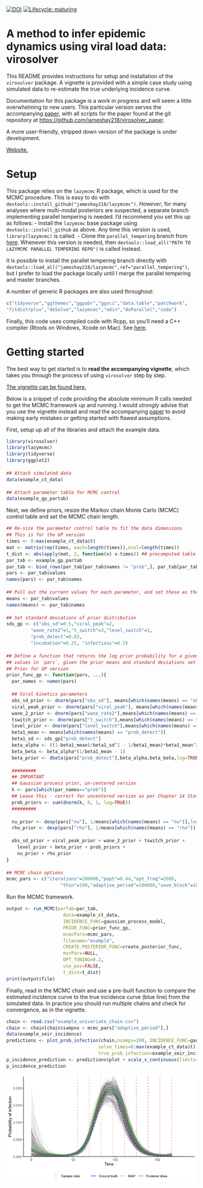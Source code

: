 
[![DOI](https://zenodo.org/badge/301812162.svg)](https://zenodo.org/badge/latestdoi/301812162)
[![Lifecycle:
maturing](https://img.shields.io/badge/lifecycle-maturing-blue.svg)](https://www.tidyverse.org/lifecycle/#maturing)

# A method to infer epidemic dynamics using viral load data: virosolver

This README provides instructions for setup and installation of the
`virosolver` package. A vignette is provided with a simple case study
using simulated data to re-estimate the true underlying incidence curve.

Documentation for this package is a work in progress and will seem a
little overwhelming to new users. This particular version serves the
accompanying [paper](https://doi.org/10.1101/2020.10.08.20204222), with
all scripts for the paper found at the git repository at
<https://github.com/jameshay218/virosolver_paper>.

A more user-friendly, stripped down version of the package is under
development.

[Website.](https://jameshay218.github.io/virosolver/index.html)

# Setup

This package relies on the `lazymcmc` R package, which is used for the
MCMC procedure. This is easy to do with
`devtools::install_github("jameshay218/lazymcmc")`. *However*, for many
analyses where multi-modal posteriors are suspected, a separate branch
implementing parallel tempering is needed. I’d recommend you set this up
as follows: - Install the `lazymcmc` base package using
`devtools::install_github` as above. Any time this version is used,
`library(lazymcmc)` is called. - Clone the `parallel_tempering` branch
from
[here](https://github.com/jameshay218/lazymcmc/tree/parallel_tempering).
Whenever this version is needed, then `devtools::load_all("PATH TO
LAZYMCMC PARALLEL TEMPERING REPO")` is called instead.

It is possible to install the parallel tempering branch directly with
`devtools::load_all("jameshay218/lazymcmc",ref="parallel_tempering")`,
but I prefer to load the package locally until I merge the parallel
tempering and master branches.

A number of generic R packages are also used throughout:

``` r
c("tidyverse","ggthemes","ggpubr","ggsci","data.table","patchwork",
"fitdistrplus","deSolve","lazymcmc","odin","doParallel","coda")
```

Finally, this code uses compiled code with Rcpp, so you’ll need a C++
compiler (Rtools on Windows, Xcode on Mac). See
[here](http://adv-r.had.co.nz/Rcpp.html).

# Getting started

The best way to get started is to **read the accompanying vignette**,
which takes you through the process of using `virosolver` step by step.

[The vignette can be found
here.](https://jameshay218.github.io/virosolver/articles/vignette.html)

Below is a snippet of code providing the absolute minimum R calls needed
to get the MCMC framework up and running. I would *strongly* advise that
you use the vignette instead and read the accompanying
[paper](https://doi.org/10.1101/2020.10.08.20204222) to avoid making
early mistakes or getting started with flawed assumptions.

First, setup up all of the libraries and attach the example data.

``` r
library(virosolver)
library(lazymcmc)
library(tidyverse)
library(ggplot2)

## Attach simulated data
data(example_ct_data)

## Attach parameter table for MCMC control
data(example_gp_partab)
```

Next, we define priors, resize the Markov chain Monte Carlo (MCMC)
control table and set the MCMC chain length.

``` r
## Re-size the parameter control table to fit the data dimensions
## This is for the GP version
times <- 0:max(example_ct_data$t)
mat <- matrix(rep(times, each=length(times)),ncol=length(times))
t_dist <- abs(apply(mat, 2, function(x) x-times)) ## precomputed table of pairwise distances in time, used for the Gaussian process prior
par_tab <- example_gp_partab
par_tab <- bind_rows(par_tab[par_tab$names != "prob",], par_tab[par_tab$names == "prob",][1:length(times),])
pars <- par_tab$values
names(pars) <- par_tab$names

## Pull out the current values for each parameter, and set these as the prior means
means <- par_tab$values
names(means) <- par_tab$names

## Set standard deviations of prior distribution
sds_gp <- c("obs_sd"=0.5,"viral_peak"=2,
         "wane_rate2"=1,"t_switch"=3,"level_switch"=1,
         "prob_detect"=0.03,
         "incubation"=0.25, "infectious"=0.5)

## Define a function that returns the log prior probability for a given vector of parameter
## values in `pars`, given the prior means and standard deviations set above.
## Prior for GP version
prior_func_gp <- function(pars, ...){
  par_names <- names(pars)
  
  ## Viral kinetics parameters
  obs_sd_prior <- dnorm(pars["obs_sd"], means[which(names(means) == "obs_sd")], sds_gp["obs_sd"],log=TRUE)
  viral_peak_prior <- dnorm(pars["viral_peak"], means[which(names(means) == "viral_peak")], sds_gp["viral_peak"],log=TRUE)
  wane_2_prior <- dnorm(pars["wane_rate2"],means[which(names(means) == "wane_rate2")],sds_gp["wane_rate2"],log=TRUE)
  tswitch_prior <- dnorm(pars["t_switch"],means[which(names(means) == "t_switch")],sds_gp["t_switch"],log=TRUE)
  level_prior <- dnorm(pars["level_switch"],means[which(names(means) == "level_switch")],sds_gp["level_switch"],log=TRUE)
  beta1_mean <- means[which(names(means) == "prob_detect")]
  beta1_sd <- sds_gp["prob_detect"]
  beta_alpha <- ((1-beta1_mean)/beta1_sd^2 - 1/beta1_mean)*beta1_mean^2
  beta_beta <- beta_alpha*(1/beta1_mean - 1)
  beta_prior <- dbeta(pars["prob_detect"],beta_alpha,beta_beta,log=TRUE)
  
  #########
  ## IMPORTANT
  ## Gaussian process prior, un-centered version
  k <- pars[which(par_names=="prob")]
  ## Leave this - correct for uncentered version as per Chapter 14 Statistical Rethinking
  prob_priors <- sum(dnorm(k, 0, 1, log=TRUE))
  #########
  
  nu_prior <- dexp(pars["nu"], 1/means[which(names(means) == "nu")],log=TRUE)
  rho_prior <- dexp(pars["rho"], 1/means[which(names(means) == "rho")],log=TRUE)
  
  obs_sd_prior + viral_peak_prior + wane_2_prior + tswitch_prior +
    level_prior + beta_prior + prob_priors +
    nu_prior + rho_prior
}

## MCMC chain options
mcmc_pars <- c("iterations"=200000,"popt"=0.44,"opt_freq"=2000,
                    "thin"=100,"adaptive_period"=100000,"save_block"=1000)
```

Run the MCMC framework.

``` r
output <- run_MCMC(parTab=par_tab,
                     data=example_ct_data,
                     INCIDENCE_FUNC=gaussian_process_model,
                     PRIOR_FUNC=prior_func_gp,
                     mcmcPars=mcmc_pars,
                     filename="example",
                     CREATE_POSTERIOR_FUNC=create_posterior_func,
                     mvrPars=NULL,
                     OPT_TUNING=0.2,
                     use_pos=FALSE,
                     t_dist=t_dist)
print(output$file)
```

Finally, read in the MCMC chain and use a pre-built function to compare
the estimated incidence curve to the true incidence curve (blue line)
from the simulated data. In practice you should run multiple chains and
check for convergence, as in the vignette.

``` r
chain <- read.csv("example_univariate_chain.csv")
chain <- chain[chain$sampno > mcmc_pars["adaptive_period"],]
data(example_seir_incidence)
predictions <- plot_prob_infection(chain,nsamps=200, INCIDENCE_FUNC=gaussian_process_model,
                                  solve_times=0:max(example_ct_data$t),obs_dat=example_ct_data,
                                  true_prob_infection=example_seir_incidence,smooth=TRUE)
p_incidence_prediction <- predictions$plot + scale_x_continuous(limits=c(0,185))
p_incidence_prediction
```

![](man/figures/unnamed-chunk-5-1.png)<!-- -->
